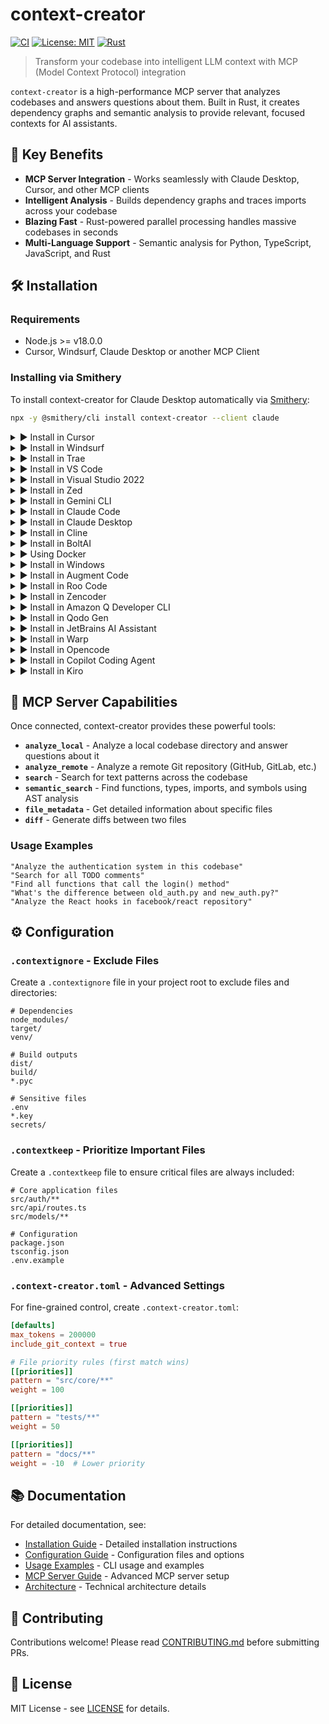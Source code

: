 # context-creator

[![CI](https://github.com/matiasvillaverde/context-creator/actions/workflows/ci.yml/badge.svg)](https://github.com/matiasvillaverde/context-creator/actions/workflows/ci.yml)
[![License: MIT](https://img.shields.io/badge/License-MIT-blue.svg)](https://opensource.org/licenses/MIT)
[![Rust](https://img.shields.io/badge/rust-%23000000.svg?style=flat&logo=rust&logoColor=white)](https://www.rust-lang.org/)

> Transform your codebase into intelligent LLM context with MCP (Model Context Protocol) integration

`context-creator` is a high-performance MCP server that analyzes codebases and answers questions about them. Built in Rust, it creates dependency graphs and semantic analysis to provide relevant, focused contexts for AI assistants.

## 🚀 Key Benefits

- **MCP Server Integration** - Works seamlessly with Claude Desktop, Cursor, and other MCP clients
- **Intelligent Analysis** - Builds dependency graphs and traces imports across your codebase
- **Blazing Fast** - Rust-powered parallel processing handles massive codebases in seconds
- **Multi-Language Support** - Semantic analysis for Python, TypeScript, JavaScript, and Rust

## 🛠️ Installation

### Requirements
- Node.js >= v18.0.0
- Cursor, Windsurf, Claude Desktop or another MCP Client

### Installing via Smithery

To install context-creator for Claude Desktop automatically via [Smithery](https://smithery.ai/protocol/context-creator):

```bash
npx -y @smithery/cli install context-creator --client claude
```

<details>
<summary>▶️ Install in Cursor</summary>

1. Open the **Cursor IDE**
2. Click **Settings** → **Extensions** → **MCP**
3. Add the following configuration:

```json
{
  "mcpServers": {
    "context-creator": {
      "command": "npx",
      "args": ["-y", "context-creator-mcp@latest"]
    }
  }
}
```
</details>

<details>
<summary>▶️ Install in Windsurf</summary>

1. Open **Windsurf Settings** (⌘/Ctrl + ,)
2. Navigate to **MCP Servers**
3. Click **+ Add Server** and enter:

```json
{
  "id": "context-creator",
  "name": "Context Creator",
  "command": "npx",
  "args": ["-y", "context-creator-mcp@latest"]
}
```
</details>

<details>
<summary>▶️ Install in Trae</summary>

1. Open Trae's MCP configuration panel
2. Add new server with:

```json
{
  "servers": {
    "context-creator": {
      "command": "npx",
      "args": ["-y", "context-creator-mcp@latest"]
    }
  }
}
```
</details>

<details>
<summary>▶️ Install in VS Code</summary>

1. Install the MCP extension for VS Code
2. Open Command Palette (⌘/Ctrl + Shift + P)
3. Run "MCP: Add Server" and configure:

```json
{
  "context-creator": {
    "command": "npx",
    "args": ["-y", "context-creator-mcp@latest"]
  }
}
```
</details>

<details>
<summary>▶️ Install in Visual Studio 2022</summary>

1. Open Visual Studio 2022
2. Navigate to Tools → Options → MCP Settings
3. Add server configuration:

```json
{
  "servers": [
    {
      "name": "context-creator",
      "command": "npx",
      "args": ["-y", "context-creator-mcp@latest"]
    }
  ]
}
```
</details>

<details>
<summary>▶️ Install in Zed</summary>

1. Open Zed settings (`~/.config/zed/settings.json`)
2. Add to the MCP section:

```json
{
  "mcp": {
    "servers": {
      "context-creator": {
        "command": "npx",
        "args": ["-y", "context-creator-mcp@latest"]
      }
    }
  }
}
```
</details>

<details>
<summary>▶️ Install in Gemini CLI</summary>

```bash
# Add to your Gemini CLI configuration
gemini mcp add context-creator -- npx -y context-creator-mcp@latest

# Verify installation
gemini mcp list
```
</details>

<details>
<summary>▶️ Install in Claude Code</summary>

1. Create `.mcp.json` in your project root:

```json
{
  "mcpServers": {
    "context-creator": {
      "command": "npx",
      "args": ["-y", "context-creator-mcp@latest"]
    }
  }
}
```

2. Or add globally:

```bash
claude mcp add context-creator -- npx -y context-creator-mcp@latest
```
</details>

<details>
<summary>▶️ Install in Claude Desktop</summary>

1. Open Claude Desktop settings
2. Navigate to MCP Servers
3. Add configuration:

```json
{
  "mcpServers": {
    "context-creator": {
      "command": "npx",
      "args": ["-y", "context-creator-mcp@latest"]
    }
  }
}
```
</details>

<details>
<summary>▶️ Install in Cline</summary>

1. Open Cline configuration
2. Add to MCP servers:

```json
{
  "mcp_servers": [
    {
      "name": "context-creator",
      "command": "npx",
      "args": ["-y", "context-creator-mcp@latest"]
    }
  ]
}
```
</details>

<details>
<summary>▶️ Install in BoltAI</summary>

1. Open BoltAI preferences
2. Go to MCP Servers tab
3. Click "Add Server" and configure:

```json
{
  "name": "context-creator",
  "command": "npx",
  "args": ["-y", "context-creator-mcp@latest"]
}
```
</details>

<details>
<summary>▶️ Using Docker</summary>

```bash
# Run with Docker
docker run -v $(pwd):/workspace matiasvillaverde/context-creator-mcp

# Or add to docker-compose.yml
services:
  context-creator:
    image: matiasvillaverde/context-creator-mcp
    volumes:
      - .:/workspace
```
</details>

<details>
<summary>▶️ Install in Windows</summary>

1. Open PowerShell as Administrator
2. Install globally:

```powershell
npm install -g context-creator-mcp@latest

# Add to your MCP client configuration:
{
  "command": "context-creator-mcp"
}
```
</details>

<details>
<summary>▶️ Install in Augment Code</summary>

1. Open Augment Code settings
2. Navigate to Extensions → MCP
3. Add server:

```json
{
  "context-creator": {
    "command": "npx",
    "args": ["-y", "context-creator-mcp@latest"]
  }
}
```
</details>

<details>
<summary>▶️ Install in Roo Code</summary>

1. Access Roo Code MCP settings
2. Add new server configuration:

```json
{
  "servers": {
    "context-creator": {
      "command": "npx",
      "args": ["-y", "context-creator-mcp@latest"]
    }
  }
}
```
</details>

<details>
<summary>▶️ Install in Zencoder</summary>

1. Open Zencoder preferences
2. Go to MCP Configuration
3. Add:

```json
{
  "mcp_servers": [
    {
      "id": "context-creator",
      "command": "npx",
      "args": ["-y", "context-creator-mcp@latest"]
    }
  ]
}
```
</details>

<details>
<summary>▶️ Install in Amazon Q Developer CLI</summary>

```bash
# Configure Q Developer CLI
q configure mcp add --name context-creator --command "npx -y context-creator-mcp@latest"

# Verify
q configure mcp list
```
</details>

<details>
<summary>▶️ Install in Qodo Gen</summary>

1. Open Qodo Gen settings
2. Navigate to AI Providers → MCP
3. Add configuration:

```json
{
  "providers": {
    "context-creator": {
      "type": "mcp",
      "command": "npx",
      "args": ["-y", "context-creator-mcp@latest"]
    }
  }
}
```
</details>

<details>
<summary>▶️ Install in JetBrains AI Assistant</summary>

1. Open IntelliJ IDEA / WebStorm / PyCharm
2. Go to Settings → Tools → AI Assistant → MCP
3. Click "+" to add server:

```json
{
  "name": "context-creator",
  "command": "npx",
  "args": ["-y", "context-creator-mcp@latest"]
}
```
</details>

<details>
<summary>▶️ Install in Warp</summary>

1. Open Warp settings
2. Navigate to AI → MCP Servers
3. Add configuration:

```json
{
  "servers": [
    {
      "id": "context-creator",
      "command": "npx",
      "args": ["-y", "context-creator-mcp@latest"]
    }
  ]
}
```
</details>

<details>
<summary>▶️ Install in Opencode</summary>

1. Access Opencode MCP settings
2. Add new server:

```json
{
  "mcp": {
    "context-creator": {
      "command": "npx",
      "args": ["-y", "context-creator-mcp@latest"]
    }
  }
}
```
</details>

<details>
<summary>▶️ Install in Copilot Coding Agent</summary>

1. Open Copilot settings
2. Navigate to Extensions → MCP Servers
3. Configure:

```json
{
  "mcpServers": [
    {
      "name": "context-creator",
      "command": "npx",
      "args": ["-y", "context-creator-mcp@latest"]
    }
  ]
}
```
</details>

<details>
<summary>▶️ Install in Kiro</summary>

See [Kiro Model Context Protocol Documentation](https://docs.kiro.ai/mcp) for details.

1. Navigate `Kiro > MCP Servers`
2. Add a new MCP server by clicking the `+ Add` button
3. Paste the configuration given below:

```json
{
  "mcpServers": {
    "context-creator": {
      "command": "npx",
      "args": ["-y", "context-creator-mcp@latest"]
    }
  }
}
```
</details>

## 🎯 MCP Server Capabilities

Once connected, context-creator provides these powerful tools:

- **`analyze_local`** - Analyze a local codebase directory and answer questions about it
- **`analyze_remote`** - Analyze a remote Git repository (GitHub, GitLab, etc.)
- **`search`** - Search for text patterns across the codebase
- **`semantic_search`** - Find functions, types, imports, and symbols using AST analysis
- **`file_metadata`** - Get detailed information about specific files
- **`diff`** - Generate diffs between two files

### Usage Examples

```
"Analyze the authentication system in this codebase"
"Search for all TODO comments"
"Find all functions that call the login() method"
"What's the difference between old_auth.py and new_auth.py?"
"Analyze the React hooks in facebook/react repository"
```

## ⚙️ Configuration

### `.contextignore` - Exclude Files

Create a `.contextignore` file in your project root to exclude files and directories:

```gitignore
# Dependencies
node_modules/
target/
venv/

# Build outputs
dist/
build/
*.pyc

# Sensitive files
.env
*.key
secrets/
```

### `.contextkeep` - Prioritize Important Files

Create a `.contextkeep` file to ensure critical files are always included:

```gitignore
# Core application files
src/auth/**
src/api/routes.ts
src/models/**

# Configuration
package.json
tsconfig.json
.env.example
```

### `.context-creator.toml` - Advanced Settings

For fine-grained control, create `.context-creator.toml`:

```toml
[defaults]
max_tokens = 200000
include_git_context = true

# File priority rules (first match wins)
[[priorities]]
pattern = "src/core/**"
weight = 100

[[priorities]]
pattern = "tests/**"
weight = 50

[[priorities]]
pattern = "docs/**"
weight = -10  # Lower priority
```

## 📚 Documentation

For detailed documentation, see:
- [Installation Guide](docs/installation.md) - Detailed installation instructions
- [Configuration Guide](docs/configuration.md) - Configuration files and options
- [Usage Examples](docs/usage.md) - CLI usage and examples
- [MCP Server Guide](docs/mcp-server.md) - Advanced MCP server setup
- [Architecture](docs/architecture.md) - Technical architecture details

## 🤝 Contributing

Contributions welcome! Please read [CONTRIBUTING.md](CONTRIBUTING.md) before submitting PRs.

## 📄 License

MIT License - see [LICENSE](LICENSE) for details.